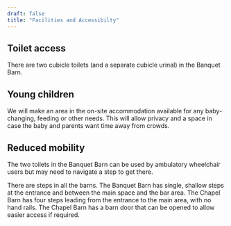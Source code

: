 ```yaml
---
draft: false
title: "Facilities and Accessibilty"
---
```


## Toilet access

There are two cubicle toilets (and a separate cubicle urinal) in the Banquet Barn.

## Young children

We will make an area in the on-site accommodation available for any baby-changing, feeding or other needs. This will allow privacy and a space in case the baby and parents want time away from crowds.

## Reduced mobility

The two toilets in the Banquet Barn can be used by ambulatory wheelchair users but may need to navigate a step to get there.

There are steps in all the barns. The Banquet Barn has single, shallow steps at the entrance and between the main space and the bar area. The Chapel Barn has four steps leading from the entrance to the main area, with no hand rails. The Chapel Barn has a barn door that can be opened to allow easier access if required.
